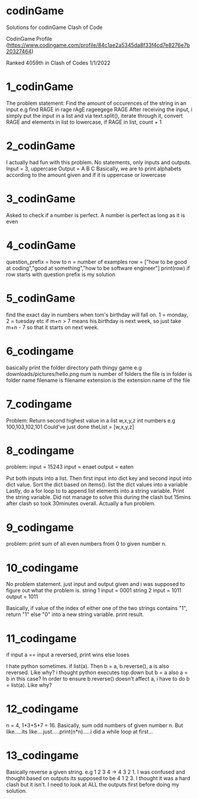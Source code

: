 # codinGame
Solutions for codinGame Clash of Code

CodinGame Profile
(https://www.codingame.com/profile/84c1ae2a5345da8f33f4cd7e8276e7b20327464)

Ranked 4059th in Clash of Codes 1/1/2022

# 1_codinGame
The problem statement: Find the amount of occurences of the string in an input e.g find RAGE in rage rAgE rageegege RAGE
After receiving the input, i simply put the input in a list and via text.split(), iterate through it, convert RAGE and elements in list to lowercase, if RAGE in list, count + 1

# 2_codinGame
I actually had fun with this problem. No statements, only inputs and outputs.
Input = 3, uppercase
Output = A B C
Basically, we are to print alphabets according to the amount given and if it is uppercase or lowercase

# 3_codinGame
Asked to check if a number is perfect. A number is perfect as long as it is even

# 4_codinGame
question_prefix = how to
n = number of examples
row = ["how to be good at coding","good at something","how to be software engineer"]
print(row) if row starts with question prefix is my solution

# 5_codinGame
find the exact day in numbers when tom's birthday will fall on. 1 = monday, 2 = tuesday etc
if m+n > 7 means his birthday is next week, so just take m+n - 7 so that it starts on next week.

# 6_codingame
basically print the folder directory path thingy game e.g downloads/pictures/hello.png
num is number of folders the file is in
folder is folder name
filename is filename
extension is the extension name of the file

# 7_codingame
Problem:
Return second highest value in a list
w,x,y,z int numbers e.g 100,103,102,101
Could've just done theList = [w,x,y,z]

# 8_codingame
problem:
input = 15243 input = enaet
output = eaten

Put both inputs into a list. Then first input into dict key and second input into dict value. Sort the dict based on items(). list the dict values into a variable
Lastly, do a for loop to to append list elements into a string variable. Print the string variable.
Did not manage to solve this during the clash but 15mins after clash so took 30minutes overall. Actually a fun problem.

# 9_codingame
problem:
print sum of all even numbers from 0 to given number n.

# 10_codingame
No problem statement. just input and output given and i was supposed to figure out what the problem is.
string 1 input = 0001
string 2 input = 1011
output = 1011

Basically, if value of the index of either one of the two strings contains "1", return "1" else "0" into a new string variable. print result.

# 11_codingame

if input a == input a reversed, print wins else loses

I hate python sometimes. if list(a). Then b = a, b.reverse(), a is also reversed. Like why? i thought python executes top down but b = a also a = b in this case?
In order to ensure b.reverse() doesn't affect a, i have to do b = list(a). Like why?

# 12_codingame

n = 4, 1+3+5+7 = 16. Basically, sum odd numbers of given number n. But like.....its like....just.....print(n*n).....i did a while loop at first...

# 13_codingame

Basically reverse a given string. e.g 1 2 3 4 -> 4 3 2 1. I was confused and thought based on outputs its supposed to be 4 1 2 3. I thought it was a hard clash but it isn't. I need to look at ALL the outputs first before doing my solution.
